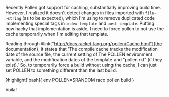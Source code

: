 Recently Pollen got support for caching, substantially improving build time. However, I realized it doesn't detect changes in files imported with `file->string` (as to be expected), which I'm using to remove duplicated code implementing special tags in `index-template` and `post-template`. Putting how hacky that implementation is aside, I need to force pollen to not use the cache temporarily when I'm editing that template.

Reading through ◊link["http://docs.racket-lang.org/pollen/Cache.html"]{the documentation}, it states that 'The compile cache tracks the modification date of the source file, the current setting of The POLLEN environment variable, and the modification dates of the template and "pollen.rkt" (if they exist).' So, to temporarily force a build without using the cache, I can just set POLLEN to something different than the last build.

◊highlight['bash]{
env POLLEN=$RANDOM raco pollen build
}

Voilà!
